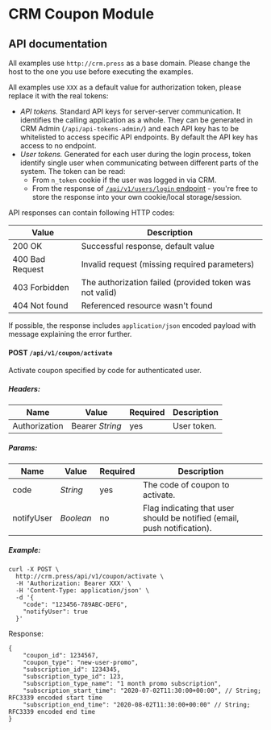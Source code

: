 # CRM Coupon Module

## API documentation

All examples use `http://crm.press` as a base domain. Please change the host to the one you use
before executing the examples.

All examples use `XXX` as a default value for authorization token, please replace it with the
real tokens:

* *API tokens.* Standard API keys for server-server communication. It identifies the calling application as a whole.
They can be generated in CRM Admin (`/api/api-tokens-admin/`) and each API key has to be whitelisted to access
specific API endpoints. By default the API key has access to no endpoint. 
* *User tokens.* Generated for each user during the login process, token identify single user when communicating between
different parts of the system. The token can be read:
    * From `n_token` cookie if the user was logged in via CRM.
    * From the response of [`/api/v1/users/login` endpoint](https://github.com/remp2020/crm-users-module#post-apiv1userslogin) -
    you're free to store the response into your own cookie/local storage/session.

API responses can contain following HTTP codes:

| Value | Description |
| --- | --- |
| 200 OK | Successful response, default value | 
| 400 Bad Request | Invalid request (missing required parameters) | 
| 403 Forbidden | The authorization failed (provided token was not valid) | 
| 404 Not found | Referenced resource wasn't found | 

If possible, the response includes `application/json` encoded payload with message explaining
the error further.


#### POST `/api/v1/coupon/activate`

Activate coupon specified by code for authenticated user.


##### *Headers:*

| Name | Value | Required | Description |
| --- | --- | --- | --- |
| Authorization | Bearer *String* | yes | User token. |

##### *Params:*

| Name | Value | Required | Description |
| --- |---| --- | --- |
| code | *String* | yes | The code of coupon to activate.|
| notifyUser | *Boolean* | no | Flag indicating that user should be notified (email, push notification).|

##### *Example:*

```shell
curl -X POST \
  http://crm.press/api/v1/coupon/activate \
  -H 'Authorization: Bearer XXX' \
  -H 'Content-Type: application/json' \
  -d '{
    "code": "123456-789ABC-DEFG",
    "notifyUser": true
  }'
```

Response:

```json5
{
    "coupon_id": 1234567,
    "coupon_type": "new-user-promo",
    "subscription_id": 1234345,
    "subscription_type_id": 123,
    "subscription_type_name": "1 month promo subscription",
    "subscription_start_time": "2020-07-02T11:30:00+00:00", // String; RFC3339 encoded start time
    "subscription_end_time": "2020-08-02T11:30:00+00:00" // String; RFC3339 encoded end time
}
```